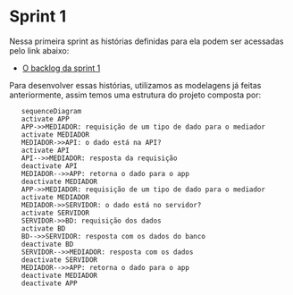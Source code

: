 # Sprint 1

Nessa primeira sprint as histórias definidas para ela podem ser acessadas pelo link abaixo:

 * [O backlog da sprint 1](https://github.com/users/userhv/projects/4)

 Para desenvolver essas histórias, utilizamos as modelagens já feitas anteriormente, assim temos uma estrutura do projeto composta por:

 ```mermaid
    sequenceDiagram
    activate APP
    APP->>MEDIADOR: requisição de um tipo de dado para o mediador
    activate MEDIADOR
    MEDIADOR->>API: o dado está na API?
    activate API
    API-->>MEDIADOR: resposta da requisição
    deactivate API
    MEDIADOR-->>APP: retorna o dado para o app
    deactivate MEDIADOR
    APP->>MEDIADOR: requisição de um tipo de dado para o mediador
    activate MEDIADOR  
    MEDIADOR->>SERVIDOR: o dado está no servidor?
    activate SERVIDOR
    SERVIDOR->>BD: requisição dos dados
    activate BD
    BD-->>SERVIDOR: resposta com os dados do banco
    deactivate BD
    SERVIDOR-->>MEDIADOR: resposta com os dados
    deactivate SERVIDOR
    MEDIADOR-->>APP: retorna o dado para o app
    deactivate MEDIADOR
	deactivate APP
```